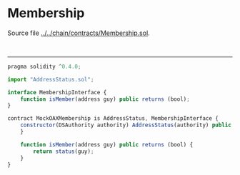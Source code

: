 # Membership

Source file [../../chain/contracts/Membership.sol](../../chain/contracts/Membership.sol).

<br />

<hr />

```javascript
pragma solidity ^0.4.0;

import "AddressStatus.sol";

interface MembershipInterface {
    function isMember(address guy) public returns (bool);
}

contract MockOAXMembership is AddressStatus, MembershipInterface {
    constructor(DSAuthority authority) AddressStatus(authority) public {
    }

    function isMember(address guy) public returns (bool) {
        return status(guy);
    }
}

```
